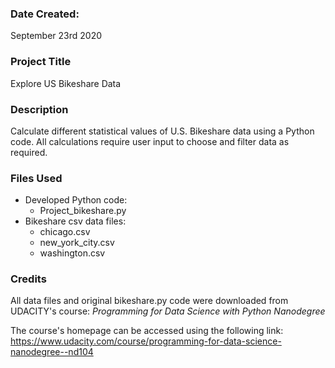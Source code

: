 ### Date Created:
September 23rd 2020

### Project Title
Explore US Bikeshare Data

### Description
Calculate different statistical values of U.S. Bikeshare data using a Python code. All calculations require user input to choose and filter data as required.

### Files Used
* Developed Python code:
  * Project_bikeshare.py
* Bikeshare csv data files:
  * chicago.csv
  * new_york_city.csv
  * washington.csv

### Credits
All data files and original bikeshare.py code were downloaded from UDACITY's course: *Programming for Data Science with Python Nanodegree*

The course's homepage can be accessed using the following link:
https://www.udacity.com/course/programming-for-data-science-nanodegree--nd104

